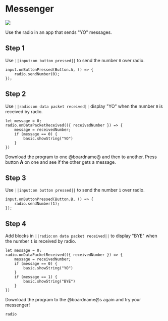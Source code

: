# Messenger

![](/static/mb/projects/a9-radio.png)

Use the radio in an app that sends "YO" messages.

## Step 1

Use `||input:on button pressed||` to send the number `0` over radio.

```blocks
input.onButtonPressed(Button.A, () => {
    radio.sendNumber(0);
});
```

## Step 2

Use `||radio:on data packet received||` display "YO" when the number `0` is received by radio.

```blocks
let message = 0;
radio.onDataPacketReceived(({ receivedNumber }) => {
    message = receivedNumber;
    if (message == 0) {
        basic.showString("YO")
    }
})
```

Download the program to one @boardname@ and then to another. Press button **A** on one and see if the other gets a message.

## Step 3

Use `||input:on button pressed||` to send the number `1` over radio.

```blocks
input.onButtonPressed(Button.B, () => {
    radio.sendNumber(1);
});
```

## Step 4

Add blocks in `||radio:on data packet received||` to display "BYE" when the number `1` is received by radio.

```blocks
let message = 0;
radio.onDataPacketReceived(({ receivedNumber }) => {
    message = receivedNumber;
    if (message == 0) {
        basic.showString("YO")
    }
    if (message == 1) {
        basic.showString("BYE")
    }
})
```

Download the program to the @boardname@s again and try your messenger!

```package
radio
```